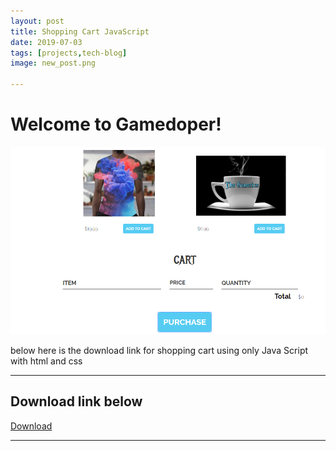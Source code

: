 ```yaml
---
layout: post
title: Shopping Cart JavaScript
date: 2019-07-03 
tags: [projects,tech-blog]
image: new_post.png

---
```


Welcome to Gamedoper!
===================


![enter image description here](https://raw.githubusercontent.com/Gamedoper/gamedoperblog.github.io/master/assets/img/new_post.png)

below here is the download link for shopping cart using only Java Script with html and css 

----------


Download link below
-------------





[Download ](https://www.mediafire.com/file/6oqddj7l1oobd3y/javascriptcart.rar/file)


----------
